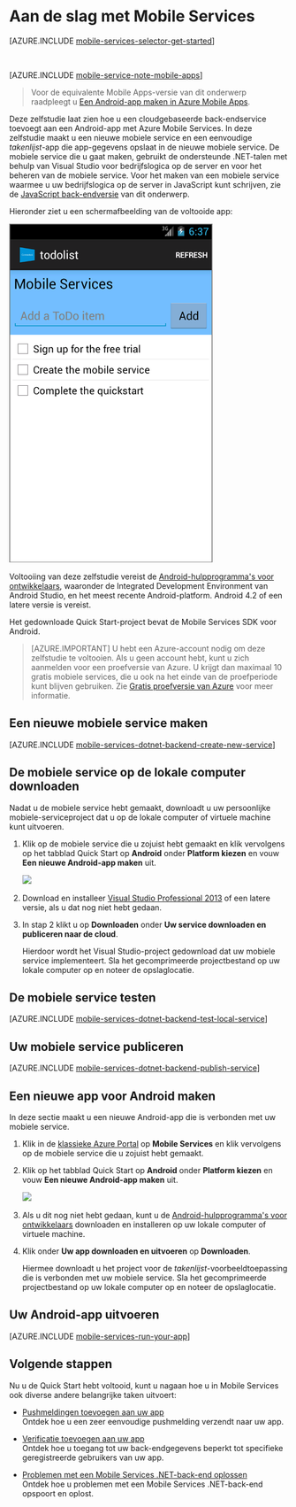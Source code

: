 
<properties
    pageTitle="Aan de slag met Azure Mobile Services voor Android-apps"
    description="Volg deze zelfstudie om aan de slag te gaan met Azure Mobile Services voor Android-ontwikkeling."
    services="mobile-services"
    documentationCenter="android"
    authors="RickSaling"
    manager="erikre"
    editor=""/>

<tags
    ms.service="mobile-services"
    ms.workload="mobile"
    ms.tgt_pltfrm="mobile-android"
    ms.devlang="java"
    ms.topic="get-started-article"
    ms.date="03/05/2016"
    ms.author="ricksal"/>


# <a name="getting-started"> </a>Aan de slag met Mobile Services

[AZURE.INCLUDE [mobile-services-selector-get-started](../../includes/mobile-services-selector-get-started.md)]

&nbsp;

[AZURE.INCLUDE [mobile-service-note-mobile-apps](../../includes/mobile-services-note-mobile-apps.md)]
> Voor de equivalente Mobile Apps-versie van dit onderwerp raadpleegt u [Een Android-app maken in Azure Mobile Apps](../app-service-mobile/app-service-mobile-android-get-started.md).

Deze zelfstudie laat zien hoe u een cloudgebaseerde back-endservice toevoegt aan een Android-app met Azure Mobile Services. In deze zelfstudie maakt u een nieuwe mobiele service en een eenvoudige _takenlijst_-app die app-gegevens opslaat in de nieuwe mobiele service. De mobiele service die u gaat maken, gebruikt de ondersteunde .NET-talen met behulp van Visual Studio voor bedrijfslogica op de server en voor het beheren van de mobiele service. Voor het maken van een mobiele service waarmee u uw bedrijfslogica op de server in JavaScript kunt schrijven, zie de [JavaScript back-endversie](mobile-services-android-get-started.md) van dit onderwerp.

Hieronder ziet u een schermafbeelding van de voltooide app:

![](./media/mobile-services-dotnet-backend-android-get-started/mobile-quickstart-completed-android.png)

Voltooiing van deze zelfstudie vereist de [Android-hulpprogramma's voor ontwikkelaars][Android Studio], waaronder de Integrated Development Environment van Android Studio, en het meest recente Android-platform. Android 4.2 of een latere versie is vereist.

Het gedownloade Quick Start-project bevat de Mobile Services SDK voor Android.

> [AZURE.IMPORTANT] U hebt een Azure-account nodig om deze zelfstudie te voltooien. Als u geen account hebt, kunt u zich aanmelden voor een proefversie van Azure. U krijgt dan maximaal 10 gratis mobiele services, die u ook na het einde van de proefperiode kunt blijven gebruiken. Zie [Gratis proefversie van Azure](https://azure.microsoft.com/pricing/free-trial/?WT.mc_id=AE564AB28) voor meer informatie.


## <a name="create-new-service"> </a>Een nieuwe mobiele service maken

[AZURE.INCLUDE [mobile-services-dotnet-backend-create-new-service](../../includes/mobile-services-dotnet-backend-create-new-service.md)]

## De mobiele service op de lokale computer downloaden

Nadat u de mobiele service hebt gemaakt, downloadt u uw persoonlijke mobiele-serviceproject dat u op de lokale computer of virtuele machine kunt uitvoeren.

1. Klik op de mobiele service die u zojuist hebt gemaakt en klik vervolgens op het tabblad Quick Start op **Android** onder **Platform kiezen** en vouw **Een nieuwe Android-app maken** uit.

    ![][1]

2. Download en installeer [Visual Studio Professional 2013](https://go.microsoft.com/fwLink/p/?LinkID=391934) of een latere versie, als u dat nog niet hebt gedaan.

3. In stap 2 klikt u op **Downloaden** onder **Uw service downloaden en publiceren naar de cloud**.

    Hierdoor wordt het Visual Studio-project gedownload dat uw mobiele service implementeert. Sla het gecomprimeerde projectbestand op uw lokale computer op en noteer de opslaglocatie.

## De mobiele service testen

[AZURE.INCLUDE [mobile-services-dotnet-backend-test-local-service](../../includes/mobile-services-dotnet-backend-test-local-service.md)]

## Uw mobiele service publiceren

[AZURE.INCLUDE [mobile-services-dotnet-backend-publish-service](../../includes/mobile-services-dotnet-backend-publish-service.md)]

## Een nieuwe app voor Android maken

In deze sectie maakt u een nieuwe Android-app die is verbonden met uw mobiele service.

1. Klik in de [klassieke Azure Portal] op **Mobile Services** en klik vervolgens op de mobiele service die u zojuist hebt gemaakt.

2. Klik op het tabblad Quick Start op **Android** onder **Platform kiezen** en vouw **Een nieuwe Android-app maken** uit.

    ![][2]

3. Als u dit nog niet hebt gedaan, kunt u de [Android-hulpprogramma's voor ontwikkelaars][Android SDK] downloaden en installeren op uw lokale computer of virtuele machine.

4. Klik onder **Uw app downloaden en uitvoeren** op **Downloaden**.

    Hiermee downloadt u het project voor de _takenlijst_-voorbeeldtoepassing die is verbonden met uw mobiele service. Sla het gecomprimeerde projectbestand op uw lokale computer op en noteer de opslaglocatie.

## Uw Android-app uitvoeren

[AZURE.INCLUDE [mobile-services-run-your-app](../../includes/mobile-services-android-get-started.md)]

## <a name="next-steps"> </a>Volgende stappen
Nu u de Quick Start hebt voltooid, kunt u nagaan hoe u in Mobile Services ook diverse andere belangrijke taken uitvoert:

* [Pushmeldingen toevoegen aan uw app]
  <br/>Ontdek hoe u een zeer eenvoudige pushmelding verzendt naar uw app.

* [Verificatie toevoegen aan uw app]
  <br/>Ontdek hoe u toegang tot uw back-endgegevens beperkt tot specifieke geregistreerde gebruikers van uw app.

* [Problemen met een Mobile Services .NET-back-end oplossen]
  <br/> Ontdek hoe u problemen met een Mobile Services .NET-back-end opspoort en oplost.

<!-- Anchors. -->
[Aan de slag met Mobile Services]:#getting-started
[Een nieuwe mobiele service maken]:#create-new-service
[Het mobiele service-exemplaar definiëren]:#define-mobile-service-instance
[Volgende stappen]:#next-steps

<!-- Images. -->
[0]: ./media/mobile-services-dotnet-backend-android-get-started/mobile-quickstart-completed-android.png
[1]: ./media/mobile-services-dotnet-backend-android-get-started/mobile-quickstart-steps-vs-AS.png
[2]: ./media/mobile-services-dotnet-backend-android-get-started/mobile-quickstart-steps-android-AS.png


[6]: ./media/mobile-services-dotnet-backend-android-get-started/mobile-portal-quickstart-android.png
[7]: ./media/mobile-services-dotnet-backend-android-get-started/mobile-quickstart-steps-android.png
[8]: ./media/mobile-services-dotnet-backend-android-get-started/mobile-eclipse-quickstart.png

[10]: ./media/mobile-services-dotnet-backend-android-get-started/mobile-quickstart-startup-android.png
[11]: ./media/mobile-services-dotnet-backend-android-get-started/mobile-data-tab.png
[12]: ./media/mobile-services-dotnet-backend-android-get-started/mobile-data-browse.png

[14]: ./media/mobile-services-dotnet-backend-android-get-started/mobile-services-import-android-workspace.png
[15]: ./media/mobile-services-dotnet-backend-android-get-started/mobile-services-import-android-project.png

<!-- URLs. -->
[Aan de slag (Eclipse)]: mobile-services-dotnet-backend-android-get-started-ec.md
[Pushmeldingen toevoegen aan uw app]: mobile-services-dotnet-backend-android-get-started-push.md
[Verificatie toevoegen aan uw app]: mobile-services-dotnet-backend-android-get-started-auth.md
[Android SDK]: https://go.microsoft.com/fwLink/p/?LinkID=280125
[Android Studio]: https://developer.android.com/sdk/index.html
[Android SDK voor Mobile Services]: https://go.microsoft.com/fwLink/p/?LinkID=266533
[Problemen met een Mobile Services .NET-back-end oplossen]: mobile-services-dotnet-backend-how-to-troubleshoot.md

[klassieke Azure Portal]: https://manage.windowsazure.com/



<!--HONumber=Jun16_HO2-->


